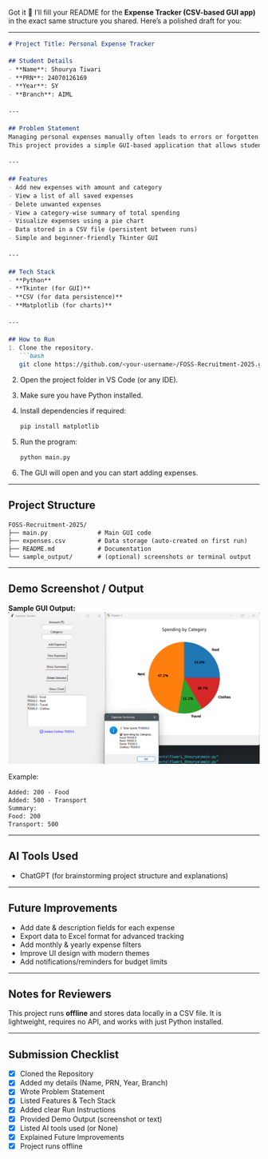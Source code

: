 Got it 🚀 I’ll fill your README for the **Expense Tracker (CSV-based GUI app)** in the exact same structure you shared.
Here’s a polished draft for you:

---

````markdown
# Project Title: Personal Expense Tracker  

## Student Details
- **Name**: Shourya Tiwari  
- **PRN**: 24070126169  
- **Year**: SY  
- **Branch**: AIML  

---

## Problem Statement
Managing personal expenses manually often leads to errors or forgotten entries.  
This project provides a simple GUI-based application that allows students and professionals to record, view, and analyze their expenses in one place.

---

## Features
- Add new expenses with amount and category  
- View a list of all saved expenses  
- Delete unwanted expenses  
- View a category-wise summary of total spending  
- Visualize expenses using a pie chart  
- Data stored in a CSV file (persistent between runs)  
- Simple and beginner-friendly Tkinter GUI  

---

## Tech Stack
- **Python**  
- **Tkinter (for GUI)**  
- **CSV (for data persistence)**  
- **Matplotlib (for charts)**  

---

## How to Run
1. Clone the repository.  
   ```bash
   git clone https://github.com/<your-username>/FOSS-Recruitment-2025.git
````

2. Open the project folder in VS Code (or any IDE).
3. Make sure you have Python installed.
4. Install dependencies if required:

   ```bash
   pip install matplotlib
   ```
5. Run the program:

   ```bash
   python main.py
   ```
6. The GUI will open and you can start adding expenses.

---

## Project Structure

```
FOSS-Recruitment-2025/
├── main.py              # Main GUI code
├── expenses.csv         # Data storage (auto-created on first run)
├── README.md            # Documentation
└── sample_output/       # (optional) screenshots or terminal output
```

---

## Demo Screenshot / Output

**Sample GUI Output:**
![Expense Tracker GUI](image.png)

Example:

```
Added: 200 - Food
Added: 500 - Transport
Summary:
Food: 200
Transport: 500
```

---

## AI Tools Used

* ChatGPT (for brainstorming project structure and explanations)

---

## Future Improvements

* Add date & description fields for each expense
* Export data to Excel format for advanced tracking
* Add monthly & yearly expense filters
* Improve UI design with modern themes
* Add notifications/reminders for budget limits

---

## Notes for Reviewers

This project runs **offline** and stores data locally in a CSV file.
It is lightweight, requires no API, and works with just Python installed.

---

## Submission Checklist

* [x] Cloned the Repository
* [x] Added my details (Name, PRN, Year, Branch)
* [x] Wrote Problem Statement
* [x] Listed Features & Tech Stack
* [x] Added clear Run Instructions
* [x] Provided Demo Output (screenshot or text)
* [x] Listed AI tools used (or None)
* [x] Explained Future Improvements
* [x] Project runs offline

```
